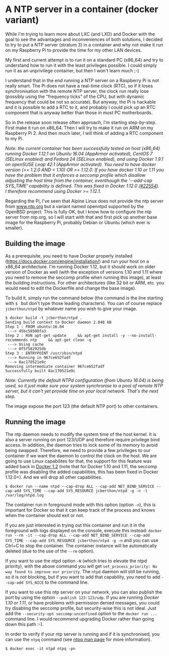 A NTP server in a container (docker variant)
============================================

While I'm trying to learn more about LXC (and LXD) and Docker with the goal to see the advantages and inconveniences of both solutions, I decided to try to put a NTP server (stratum 3) in a container and why not make it run on my Raspberry Pi to provide the time for my other LAN devices.

My first and current attempt is to run it on a standard PC (x86_64) and try to understand how to run it with the least privileges possible. I could simply run it as an unprivilege container, but then I won't learn much ;-)

I understand that in the end running a NTP server on a Raspberry Pi is not really smart. The Pi does not have a real-time clock (RTC), so if it loses synchronisation with the remote NTP server, the clock run really lose (possibly using the "frequency ticks" of the CPU, but with dynamic frequency that could be not so accurate). But anyway, the Pi is hackable and it is possible to add a RTC to it, and probably I could pick up an RTC component that is anyway better than those in most PC motherboards.

So in the release soon release often approach, I'm starting step-by-step. First make it run on x86_64. Then I will try to make it run on ARM on my Raspberry Pi 2. And then much later, I will think of adding a RTC component to my Pi.

_Note: the current container has been successfully tested on host (x86_64) running Docker 1.12.1 on Ubuntu 16.04 (AppArmor activated), CentOS 7 (SELinux enabled) and Fedora 24 (SELinux enabled), and using Docker 1.9.1 on openSUSE Leap 42.1 (AppArmor activated). You need to have docker version (>= 1.2.0 AND < 1.10) OR >= 1.12.0. If you have docker 1.10 or 1.11 you have the problem that it enforces a seccomp profile which disallow adjusting the host time from the container, eventhough the '--add-cap SYS_TIME' capability is defined. This was fixed in Docker 1.12.0 ([#22554](https://github.com/docker/docker/pull/22554)).  
I therefore recommend using Docker >= 1.12.1._

Regarding the Pi, I've seen that Alpine Linux does not provide the ntp server from www.ntp.org but a variant named openntpd supported by the OpenBSD project. This is fully OK, but I know how to configure the ntp server from ntp.org, so I will start with that and first pick up another base image for the Raspberry Pi, probably Debian or Ubuntu (which ever is smaller).

Building the image
------------------

As a prerequisite, you need to have Docker properly installed (https://docs.docker.com/engine/installation/) and run your host on a x86_64 architecture. I'm running Docker 1.12, but it should work on older version of Docker as well (with the exception of versions 1.10 and 1.11 where you need to remove the seccomp profile when running this image), at least the building instructions. For other architectures (like 32 bit or ARM, etc. you would need to edit the Dockerfile and change the base image).

To build it, simply run the command below (the command is the line starting with `$ ` but don't type those leading characters). You can of course replace `jcberthon/ntpd` by whatever name you wish to give your image.

    $ docker build -t jcberthon/ntpd .
    Sending build context to Docker daemon 2.048 kB
    Step 1 : FROM ubuntu:16.04
     ---> 45bc58500fa3
    Step 2 : RUN apt-get update     && apt-get install -y --no-install-recommends ntp     && apt-get clean -q
     ---> Using cache
     ---> 0f5f582925db
    Step 3 : ENTRYPOINT /usr/sbin/ntpd
     ---> Running in 967ce652fadf
     ---> 8ac170521e9c
    Removing intermediate container 967ce652fadf
    Successfully built 8ac170521e9c

*Note: Currently the default NTPd configuration (from Ubuntu 16.04) is being used, so it just make sure your system synchronise to a pool of remote NTP server, but it can't yet provide time on your local network. That's the next step.*

The image expose the port 123 (the default NTP port) to other containers.

Running the image
-----------------

The ntp daemon needs to modify the system time of the host kernel. It is also a server running on port 123/UDP and therefore require privilege bind access. In addition, the daemon tries to lock some of its memory to avoid being swapped. Therefore, we need to provide a few privileges to our container if we want the daemon to control the clock on the host. We are going to use Linux capabilites for that, the support for this feature was added back in [Docker 1.2](https://github.com/docker/docker/blob/v1.2.0/CHANGELOG.md) (note that for Docker 1.10 and 1.11, the seccomp profile was disabling the added capabilities, this has been fixed in Docker 1.12.0+). And we will drop all other capabilities.

    $ docker run --name ntpd --cap-drop ALL --cap-add NET_BIND_SERVICE --cap-add SYS_TIME --cap-add SYS_RESOURCE jcberthon/ntpd -g -n -l /var/log/ntpd.log

The container run in foreground mode with this option (option `-n`), this is important for Docker so that it can keep track of the process and knows when the container should exit or not.

If you are just interested in trying out this container and run it in the foreground with logs displayed on the console, execute this instead: `docker run --rm -it --cap-drop ALL --cap-add NET_BIND_SERVICE --cap-add SYS_TIME --cap-add SYS_RESOURCE jcberthon/ntpd -g -n` and you can use Ctrl+C to stop the container. The container instance will be automatically deleted (due to the use of the `--rm` option).

If you want to use the ntpd option `-N` (which tries to elevate the ntpd priority), with the above command you will get `set_process_priority: No way found to improve our priority`. The `ntpd` daemon will still be running, so it is not blocking, but if you want to add that capability, you need to add `--cap-add SYS_NICE` to the command line.

If you want to use this ntp server on your network, you can also publish the port by using the option `--publish 123:123/udp`.
If you are running *Docker 1.10 or 1.11*, or have problems with permission denied messages, you could try disabling the seccomp profile, but security-wise this is not ideal. Just add the `--security-opt seccomp:unconfined` option to the `docker run ...` command line. I would recommend upgrading Docker rather than going down this path :-).

In order to verify if your ntp server is running and if it is synchronised, you can use the `ntpq` command (see [ntpq man page](http://doc.ntp.org/4.2.8p4/ntpq.html) for more information).

    $ docker exec -it ntpd ntpq -pn
